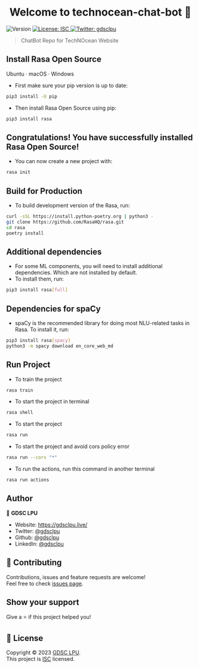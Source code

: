 <h1 align="center">Welcome to technocean-chat-bot 👋</h1>
<p>
  <img alt="Version" src="https://img.shields.io/badge/version-0.0.1-blue.svg?cacheSeconds=2592000" />
  <a href="LICENCE" target="_blank">
    <img alt="License: ISC" src="https://img.shields.io/badge/License-ISC-yellow.svg" />
  </a>
  <a href="https://twitter.com/gdsclpu" target="_blank">
    <img alt="Twitter: gdsclpu" src="https://img.shields.io/twitter/follow/gdsclpu.svg?style=social" />
  </a>
</p>

> ChatBot Repo for TechNOcean Website

## Install Rasa Open Source

Ubuntu · macOS · Windows

- First make sure your pip version is up to date:
```sh
pip3 install -U pip
```

- Then install Rasa Open Source using pip:
```sh
pip3 install rasa
```

## Congratulations! You have successfully installed Rasa Open Source!

- You can now create a new project with:

```sh
rasa init
```

## Build for Production

- To build development version of the Rasa, run:

```sh
curl -sSL https://install.python-poetry.org | python3 -
git clone https://github.com/RasaHQ/rasa.git
cd rasa
poetry install
```

## Additional dependencies

- For some ML components, you will need to install additional dependencies. Which are not installed by default.
- To install them, run:

```sh
pip3 install rasa[full]
```

## Dependencies for spaCy

- spaCy is the recommended library for doing most NLU-related tasks in Rasa. To install it, run:

```sh
pip3 install rasa[spacy]
python3 -m spacy download en_core_web_md
```

## Run Project

- To train the project

```sh
rasa train
```

- To start the project in terminal

```sh
rasa shell
```

- To start the project

```sh
rasa run
```

- To start the project and avoid cors policy error

```sh
rasa run --cors "*"
```

- To run the actions, run this command in another terminal

```sh
rasa run actions
```

## Author

👤 **GDSC LPU**

* Website: https://gdsclpu.live/
* Twitter: [@gdsclpu](https://twitter.com/gdsclpu)
* Github: [@gdsclpu](https://github.com/gdsclpu)
* LinkedIn: [@gdsclpu](https://www.linkedin.com/company/gdsclpu/)

## 🤝 Contributing

Contributions, issues and feature requests are welcome!<br />Feel free to check [issues page](https://github.com/gdsclpu/technocean-chat-bot/issues). 

## Show your support

Give a ⭐️ if this project helped you!

## 📝 License

Copyright © 2023 [GDSC LPU](https://github.com/gdsclpu).<br />
This project is [ISC](LICENCE) licensed.
